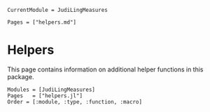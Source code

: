 ```@meta
CurrentModule = JudiLingMeasures
```

```@contents
Pages = ["helpers.md"]
```

# Helpers
This page contains information on additional helper functions in this package.

```@autodocs
Modules = [JudiLingMeasures]
Pages   = ["helpers.jl"]
Order = [:module, :type, :function, :macro]
```
